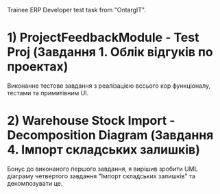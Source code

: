 Trainee ERP Developer test task from "OntargIT".

# 1) ProjectFeedbackModule - Test Proj (Завдання 1. Облік відгуків по проектах)

Виконанне тестове завдання з реалізацією вссього кор функціоналу, тестами та примитівним UI.

# 2) Warehouse Stock Import - Decomposition Diagram (Завдання 4. Імпорт складських залишків)

Бонус до виконаного першого завдання, я вирішив зробити UML діаграму четвертого завдання "Імпорт складських залишків" та декомпозувати це.
